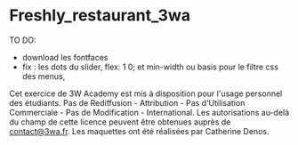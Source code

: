 # Freshly_restaurant_3wa

TO DO:
  - download les fontfaces
  - fix : les dots du slider, flex: 1 0; et min-width ou basis pour le filtre css des menus,
  
Cet exercice de 3W Academy est mis à disposition pour l'usage personnel des étudiants. Pas de Rediffusion - Attribution - Pas d'Utilisation Commerciale - Pas de Modification - International. Les autorisations au-delà du champ de cette licence peuvent être obtenues auprès de contact@3wa.fr. Les maquettes ont été réalisées par Catherine Denos.
